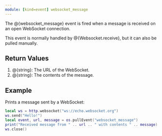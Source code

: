 ```yaml
---
module: [kind=event] websocket_message
---
```


The @{websocket_message} event is fired when a message is received on an open WebSocket connection.

This event is normally handled by @{Websocket.receive}, but it can also be pulled manually.

## Return Values
1. @{string}: The URL of the WebSocket.
2. @{string}: The contents of the message.

## Example
Prints a message sent by a WebSocket:
```lua
local ws = http.websocket("ws://echo.websocket.org")
ws.send("Hello!")
local event, url, message = os.pullEvent("websocket_message")
print("Received message from " .. url .. " with contents " .. message)
ws.close()
```

